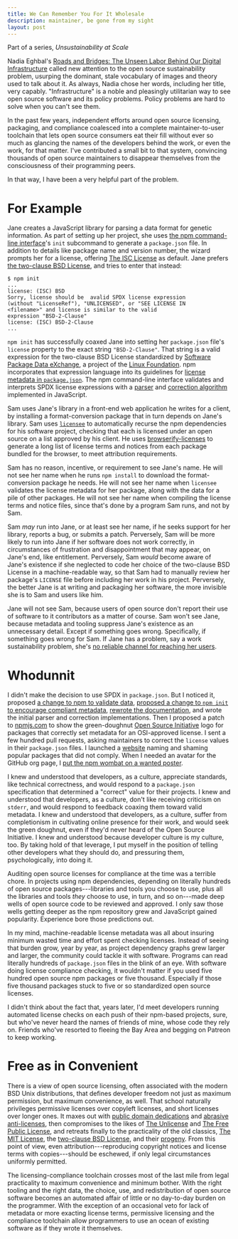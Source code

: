 ```yaml
---
title: We Can Remember You For It Wholesale
description: maintainer, be gone from my sight
layout: post
---
```


Part of a series, _Unsustainability at Scale_

Nadia Eghbal's [Roads and Bridges: The Unseen Labor Behind Our Digital Infrastructure](https://www.fordfoundation.org/library/reports-and-studies/roads-and-bridges-the-unseen-labor-behind-our-digital-infrastructure/) called new attention to the open source sustainability problem, usurping the dominant, stale vocabulary of images and theory used to talk about it.  As always, Nadia chose her words, including her title, very capably.  "Infrastructure" is a noble and pleasingly utilitarian way to see open source software and its policy problems.  Policy problems are hard to solve when you can't see them.

In the past few years, independent efforts around open source licensing, packaging, and compliance coalesced into a complete maintainer-to-user toolchain that lets open source consumers eat their fill without ever so much as glancing the names of the developers behind the work, or even the work, for that matter.  I've contributed a small bit to that system, convincing thousands of open source maintainers to disappear themselves from the consciousness of their programming peers.

In that way, I have been a very helpful part of the problem.

# For Example

Jane creates a JavaScript library for parsing a data format for genetic information.  As part of setting up her project, she uses [the npm command-line interface](https://github.com/npm/npm)'s `init` subcommand to generate a `package.json` file.  In addition to details like package name and version number, the wizard prompts her for a license, offering [The ISC License](https://spdx.org/licenses/ISC) as default.  Jane prefers [the two-clause BSD License](https://spdx.org/licenses/BSD-2-Clause), and tries to enter that instead:

```
$ npm init
...
license: (ISC) BSD
Sorry, license should be  avalid SPDX license expression
(without "LicenseRef"), "UNLICENSED", or "SEE LICENSE IN
<filename>" and license is similar to the valid
expression "BSD-2-Clause"
license: (ISC) BSD-2-Clause
...
```

`npm init` has successfully coaxed Jane into setting her `package.json` file's `license` property to the exact string `"BSD-2-Clause"`.  That string is a valid expression for the two-clause BSD License standardized by [Software Package Data eXchange](https://spdx.org), a project of the [Linux Foundation](https://linuxfoundation.org).  npm incorporates that expression language into its guidelines for [license metadata in `package.json`](https://docs.npmjs.com/files/package.json#license).  The npm command-line interface validates and interprets SPDX license expressions with a [parser](https://www.npmjs.com/packages/spdx-expression-parse) and [correction algorithm](https://www.npmjs.com/packages/spdx-correct) implemented in JavaScript.

Sam uses Jane's library in a front-end web application he writes for a client, by installing a format-conversion package that in turn depends on Jane's library.  Sam uses [`licensee`](https://www.npmjs.com/packages/licensee) to automatically recurse the npm dependencies for his software project, checking that each is licensed under an open source on a list approved by his client.  He uses [browserify-licenses](https://www.npmjs.com/package/browserify-licenses) to generate a long list of license terms and notices from each package bundled for the browser, to meet attribution requirements.

Sam has no reason, incentive, or requirement to see Jane's name.  He will not see her name when he runs `npm install` to download the format-conversion package he needs.  He will not see her name when `licensee` validates the license metadata for her package, along with the data for a pile of other packages.  He will not see her name when compiling the license terms and notice files, since that's done by a program Sam runs, and not by Sam.

Sam _may_ run into Jane, or at least see her name, if he seeks support for her library, reports a bug, or submits a patch.  Perversely, Sam will be more likely to run into Jane if her software does not work correctly, in circumstances of frustration and disappointment that may appear, on Jane's end, like entitlement.  Perversely, Sam _would_ become aware of Jane's existence if she neglected to code her choice of the two-clause BSD License in a machine-readable way, so that Sam had to manually review her package's `LICENSE` file before including her work in his project.  Perversely, the better Jane is at writing and packaging her software, the more invisible she is to Sam and users like him.

Jane will not see Sam, because users of open source don't report their use of software to it contributors as a matter of course.  Sam won't see Jane, because metadata and tooling suppress Jane's existence as an unnecessary detail.  Except if something goes wrong.  Specifically, if something goes wrong for Sam.  If Jane has a problem, say a work sustainability problem, she's [no reliable channel for reaching her users](https://github.com/berneout/public-public-license).

# Whodunnit

I didn't make the decision to use SPDX in `package.json`.  But I noticed it, proposed [a change to npm to validate data](https://github.com/npm/normalize-package-data/pull/61), [proposed a change to `npm init` to encourage compliant metadata](https://github.com/npm/init-package-json/pull/42), [rewrote the documentation](https://github.com/npm/npm/pull/8179), and wrote the initial parser and correction implementations.  Then I proposed a patch to [npmjs.com](https://www.npmjs.com) to show the green-doughnut [Open Source Initiative](https://opensource.org) logo for packages that correctly set metadata for an OSI-approved license.  I sent a few hundred pull requests, asking maintainers to correct the `license` values in their `package.json` files.  I launched a [website](https://npm1k.org)  naming and shaming popular packages that did not comply.  When I needed an avatar for the GitHub org page, I [put the npm wombat on a wanted poster](https://github.com/npm1k).

I knew and understood that developers, as a culture, appreciate standards, like technical correctness, and would respond to a `package.json` specification that determined a "correct" value for their projects.  I knew and understood that developers, as a culture, don't like receiving criticism on `stderr`, and would respond to feedback coaxing them toward valid metadata.  I knew and understood that developers, as a culture, suffer from completionism in cultivating online presence for their work, and would seek the green doughnut, even if they'd never heard of the Open Source Initiative.  I knew and understood because developer culture is my culture, too.  By taking hold of that leverage, I put myself in the position of telling other developers what they should do, and pressuring them, psychologically, into doing it.

Auditing open source licenses for compliance at the time was a terrible chore.  In projects using npm dependencies, depending on literally hundreds of open source packages---libraries and tools you choose to use, plus all the libraries and tools _they_ choose to use, in turn, and so on---made deep wells of open source code to be reviewed and approved.  I only saw those wells getting deeper as the npm repository grew and JavaScript gained popularity.  Experience bore those predictions out.

In my mind, machine-readable license metadata was all about insuring minimum wasted time and effort spent checking licenses.  Instead of seeing that burden grow, year by year, as project dependency graphs grew larger and larger, the community could tackle it with software.  Programs can read literally hundreds of `package.json` files in the blink of an eye.  With software doing license compliance checking, it wouldn't matter if you used five hundred open source npm packages or five thousand.  Especially if those five thousand packages stuck to five or so standardized open source licenses.

I didn't think about the fact that, years later, I'd meet developers running automated license checks on each push of their npm-based projects, sure, but who've never heard the names of friends of mine, whose code they rely on.  Friends who've resorted to fleeing the Bay Area and begging on Patreon to keep working.

# Free as in Convenient

There is a view of open source licensing, often associated with the modern BSD Unix distributions, that defines developer freedom not just as maximum permission, but maximum convenience, as well.  That school naturally privileges permissive licenses over copyleft licenses, and short licenses over longer ones.  It maxes out with [public domain dedications](https://creativecommons.org/publicdomain/zero/1.0/) and [abrasive anti-licenses](https://www.wtfpl.net), then compromises to the likes of [The Unlicense](https://www.unlicense.org) and [The Free Public License](https://opensource.org/licenses/FPL-1.0.0), and retreats finally to the practicality of the old classics, [The MIT License](https://spdx.org/licenses/MIT), the [two-clause BSD License](https://spdx.org/licenses/BSD-2-Clause), and their [progeny](https://spdx.org/licenses/ISC).  From this point of view, even attribution---reproducing copyright notices and license terms with copies---should be eschewed, if only legal circumstances uniformly permitted.

The licensing-compliance toolchain crosses most of the last mile from legal practicality to maximum convenience and minimum bother.  With the right tooling and the right data, the choice, use, and redistribution of open source software becomes an automated affair of little or no day-to-day burden on the programmer.  With the exception of an occasional veto for lack of metadata or more exacting license terms, permissive licensing and the compliance toolchain allow programmers to use an ocean of existing software as if they wrote it themselves.
